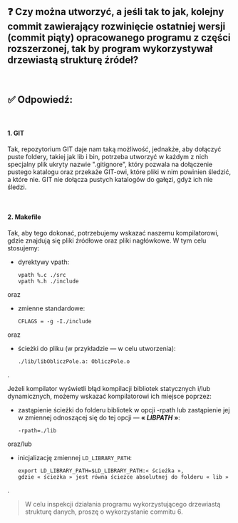 ## ❓ Czy można utworzyć, a jeśli tak to jak, kolejny commit zawierający rozwinięcie ostatniej wersji (commit piąty) opracowanego programu z części rozszerzonej, tak by program wykorzystywał drzewiastą strukturę źródeł?

<br />

## ✅ Odpowiedź:

<br />
	
#### 1. GIT
Tak, repozytorium GIT daje nam taką możliwość, jednakże, aby dołączyć puste foldery, takiej jak lib i bin, potrzeba utworzyć w każdym z nich specjalny plik ukryty nazwie ".gitignore", który pozwala na dołączenie pustego katalogu oraz przekaże GIT-owi, które pliki w nim powinien śledzić, a które nie. GIT nie dołącza pustych katalogów do gałęzi, gdyż ich nie śledzi.

<br />

#### 2. Makefile
Tak, aby tego dokonać, potrzebujemy wskazać naszemu kompilatorowi, gdzie znajdują się pliki źródłowe oraz pliki nagłówkowe. W tym celu stosujemy:

- dyrektywy vpath:

	```
	vpath %.c ./src
	vpath %.h ./include
	```
oraz
- zmienne standardowe:
	
	```
	CFLAGS = -g -I./include
	```
oraz
- ścieżki do pliku (w przykładzie — w celu utworzenia):
	
	```
	./lib/libObliczPole.a: ObliczPole.o
	```

.

Jeżeli kompilator wyświetli błąd kompilacji bibliotek statycznych i/lub dynamicznych, możemy wskazać kompilatorowi ich miejsce poprzez:

- zastąpienie ścieżki do folderu bibliotek w opcji -rpath lub zastąpienie jej w zmiennej odnoszącej się do tej opcji — **« _LIBPATH_ »**:

	```
	-rpath=./lib
	```
	
oraz/lub

- inicjalizację zmiennej `LD_LIBRARY_PATH`:

	```
	export LD_LIBRARY_PATH=$LD_LIBRARY_PATH:« ścieżka »,
	gdzie « ścieżka » jest równa ścieżce absolutnej do folderu « lib »
 	```
.

> W celu inspekcji działania programu wykorzystującego drzewiastą strukturę danych, proszę o wykorzystanie commitu 6.


